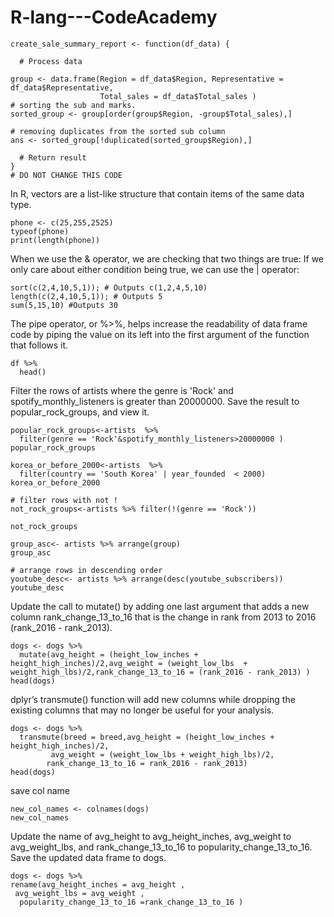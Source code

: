 # R-lang---CodeAcademy



```
create_sale_summary_report <- function(df_data) {

  # Process data  

group <- data.frame(Region = df_data$Region, Representative = df_data$Representative, 
                    Total_sales = df_data$Total_sales )
# sorting the sub and marks.
sorted_group <- group[order(group$Region, -group$Total_sales),]
  
# removing duplicates from the sorted sub column
ans <- sorted_group[!duplicated(sorted_group$Region),]

  # Return result
}
# DO NOT CHANGE THIS CODE
```


In R, vectors are a list-like structure that contain items of the same data type.
```{r}
phone <- c(25,255,2525)
typeof(phone)
print(length(phone))
```
When we use the & operator, we are checking that two things are true:
If we only care about either condition being true, we can use the | operator:

```
sort(c(2,4,10,5,1)); # Outputs c(1,2,4,5,10)
length(c(2,4,10,5,1)); # Outputs 5
sum(5,15,10) #Outputs 30
```

The pipe operator, or %>%, helps increase the readability of data frame code by piping the value on its left into the first argument of the function that follows it. 

```
df %>%
  head()
```
Filter the rows of artists where the genre is 'Rock' and spotify_monthly_listeners is greater than 20000000. Save the result to popular_rock_groups, and view it.
```
popular_rock_groups<-artists  %>%
  filter(genre == 'Rock'&spotify_monthly_listeners>20000000 )
popular_rock_groups
```

```
korea_or_before_2000<-artists  %>%
  filter(country == 'South Korea' | year_founded  < 2000)
korea_or_before_2000

```

```{r}
# filter rows with not !
not_rock_groups<-artists %>% filter(!(genre == 'Rock'))

not_rock_groups
```

```
group_asc<- artists %>% arrange(group)
group_asc

```

```{r}
# arrange rows in descending order
youtube_desc<- artists %>% arrange(desc(youtube_subscribers))
youtube_desc
```
Update the call to mutate() by adding one last argument that adds a new column rank_change_13_to_16 that is the change in rank from 2013 to 2016 (rank_2016 - rank_2013).
```
dogs <- dogs %>%
  mutate(avg_height = (height_low_inches + height_high_inches)/2,avg_weight = (weight_low_lbs  + weight_high_lbs)/2,rank_change_13_to_16 = (rank_2016 - rank_2013) )
head(dogs)
```
dplyr’s transmute() function will add new columns while dropping the existing columns that may no longer be useful for your analysis. 
```
dogs <- dogs %>%
  transmute(breed = breed,avg_height = (height_low_inches + height_high_inches)/2,
         avg_weight = (weight_low_lbs + weight_high_lbs)/2,
        rank_change_13_to_16 = rank_2016 - rank_2013)
head(dogs)
```
save col name 
```
new_col_names <- colnames(dogs)
new_col_names 
```
Update the name of avg_height to avg_height_inches, avg_weight to avg_weight_lbs, and rank_change_13_to_16 to popularity_change_13_to_16. Save the updated data frame to dogs.
```
dogs <- dogs %>%
rename(avg_height_inches = avg_height , 
 avg_weight_lbs = avg_weight , 
  popularity_change_13_to_16 =rank_change_13_to_16 )
```




